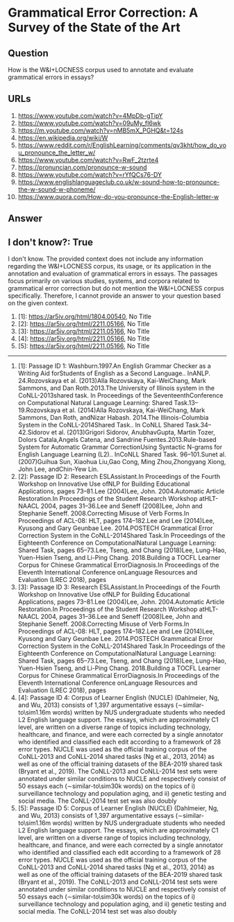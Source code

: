 # Grammatical Error Correction: A Survey of the State of the Art

## Question

How is the W&I+LOCNESS corpus used to annotate and evaluate grammatical errors in essays?

## URLs

1. https://www.youtube.com/watch?v=4MpDb-gTipY
2. https://www.youtube.com/watch?v=09uMy_fI6wk
3. https://m.youtube.com/watch?v=nMB5mX_PGHQ&t=124s
4. https://en.wikipedia.org/wiki/W
5. https://www.reddit.com/r/EnglishLearning/comments/qv3kht/how_do_you_pronounce_the_letter_w/
6. https://www.youtube.com/watch?v=RwF_2tzrte4
7. https://pronuncian.com/pronounce-w-sound
8. https://www.youtube.com/watch?v=rYfQCs76-DY
9. https://www.englishlanguageclub.co.uk/w-sound-how-to-pronounce-the-w-sound-w-phoneme/
10. https://www.quora.com/How-do-you-pronounce-the-English-letter-w

## Answer

## I don't know?: True

I don't know. The provided context does not include any information regarding the W&I+LOCNESS corpus, its usage, or its application in the annotation and evaluation of grammatical errors in essays. The passages focus primarily on various studies, systems, and corpora related to grammatical error correction but do not mention the W&I+LOCNESS corpus specifically. Therefore, I cannot provide an answer to your question based on the given context.

1. [1]:  https://ar5iv.org/html/1804.00540, No Title
2. [2]:  https://ar5iv.org/html/2211.05166, No Title
3. [3]:  https://ar5iv.org/html/2211.05166, No Title
4. [4]:  https://ar5iv.org/html/2211.05166, No Title
5. [5]:  https://ar5iv.org/html/2211.05166, No Title
---
1. [1]:  Passage ID 1: Washburn.1997.An English Grammar Checker as a Writing Aid forStudents of English as a Second Language.. InANLP. 24.Rozovskaya et al. (2013)Alla Rozovskaya, Kai-WeiChang, Mark Sammons, and Dan Roth.2013.The University of Illinois system in the CoNLL-2013shared task. In Proceedings of the SeventeenthConference on Computational Natural Language Learning: Shared Task.13–19.Rozovskaya et al. (2014)Alla Rozovskaya, Kai-WeiChang, Mark Sammons, Dan Roth, andNizar Habash. 2014.The Illinois-Columbia System in the CoNLL-2014Shared Task.. In CoNLL Shared Task.34–42.Sidorov et al. (2013)Grigori Sidorov, AnubhavGupta, Martin Tozer, Dolors Catala,Angels Catena, and Sandrine Fuentes.2013.Rule-based System for Automatic Grammar CorrectionUsing Syntactic N-grams for English Language Learning (L2).. InCoNLL Shared Task. 96–101.Sunet al. (2007)Guihua Sun, Xiaohua Liu,Gao Cong, Ming Zhou,Zhongyang Xiong, John Lee, andChin-Yew Lin.
2. [2]:  Passage ID 2: Research ESLAssistant.In Proceedings of the Fourth Workshop on Innovative Use ofNLP for Building Educational Applications, pages 73–81.Lee (2004)Lee, John. 2004.Automatic Article Restoration.In Proceedings of the Student Research Workshop atHLT-NAACL 2004, pages 31–36.Lee and Seneff (2008)Lee, John and Stephanie Seneff. 2008.Correcting Misuse of Verb Forms.In Proceedings of ACL-08: HLT, pages 174–182.Lee and Lee (2014)Lee, Kyusong and Gary Geunbae Lee. 2014.POSTECH Grammatical Error Correction System in the CoNLL-2014Shared Task.In Proceedings of the Eighteenth Conference on ComputationalNatural Language Learning: Shared Task, pages 65–73.Lee, Tseng, and Chang (2018)Lee, Lung-Hao, Yuen-Hsien Tseng, and Li-Ping Chang. 2018.Building a TOCFL Learner Corpus for Chinese Grammatical ErrorDiagnosis.In Proceedings of the Eleventh International Conference onLanguage Resources and Evaluation (LREC 2018), pages
3. [3]:  Passage ID 3: Research ESLAssistant.In Proceedings of the Fourth Workshop on Innovative Use ofNLP for Building Educational Applications, pages 73–81.Lee (2004)Lee, John. 2004.Automatic Article Restoration.In Proceedings of the Student Research Workshop atHLT-NAACL 2004, pages 31–36.Lee and Seneff (2008)Lee, John and Stephanie Seneff. 2008.Correcting Misuse of Verb Forms.In Proceedings of ACL-08: HLT, pages 174–182.Lee and Lee (2014)Lee, Kyusong and Gary Geunbae Lee. 2014.POSTECH Grammatical Error Correction System in the CoNLL-2014Shared Task.In Proceedings of the Eighteenth Conference on ComputationalNatural Language Learning: Shared Task, pages 65–73.Lee, Tseng, and Chang (2018)Lee, Lung-Hao, Yuen-Hsien Tseng, and Li-Ping Chang. 2018.Building a TOCFL Learner Corpus for Chinese Grammatical ErrorDiagnosis.In Proceedings of the Eleventh International Conference onLanguage Resources and Evaluation (LREC 2018), pages
4. [4]:  Passage ID 4: Corpus of Learner English (NUCLE) (Dahlmeier, Ng, and Wu, 2013) consists of 1,397 argumentative essays (∼similar-to\sim1.16m words) written by NUS undergraduate students who needed L2 English language support. The essays, which are approximately C1 level, are written on a diverse range of topics including technology, healthcare, and finance, and were each corrected by a single annotator who identified and classified each edit according to a framework of 28 error types. NUCLE was used as the official training corpus of the CoNLL-2013 and CoNLL-2014 shared tasks (Ng et al., 2013, 2014) as well as one of the official training datasets of the BEA-2019 shared task (Bryant et al., 2019). The CoNLL-2013 and CoNLL-2014 test sets were annotated under similar conditions to NUCLE and respectively consist of 50 essays each (∼similar-to\sim30k words) on the topics of i) surveillance technology and population aging, and ii) genetic testing and social media. The CoNLL-2014 test set was also doubly
5. [5]:  Passage ID 5: Corpus of Learner English (NUCLE) (Dahlmeier, Ng, and Wu, 2013) consists of 1,397 argumentative essays (∼similar-to\sim1.16m words) written by NUS undergraduate students who needed L2 English language support. The essays, which are approximately C1 level, are written on a diverse range of topics including technology, healthcare, and finance, and were each corrected by a single annotator who identified and classified each edit according to a framework of 28 error types. NUCLE was used as the official training corpus of the CoNLL-2013 and CoNLL-2014 shared tasks (Ng et al., 2013, 2014) as well as one of the official training datasets of the BEA-2019 shared task (Bryant et al., 2019). The CoNLL-2013 and CoNLL-2014 test sets were annotated under similar conditions to NUCLE and respectively consist of 50 essays each (∼similar-to\sim30k words) on the topics of i) surveillance technology and population aging, and ii) genetic testing and social media. The CoNLL-2014 test set was also doubly